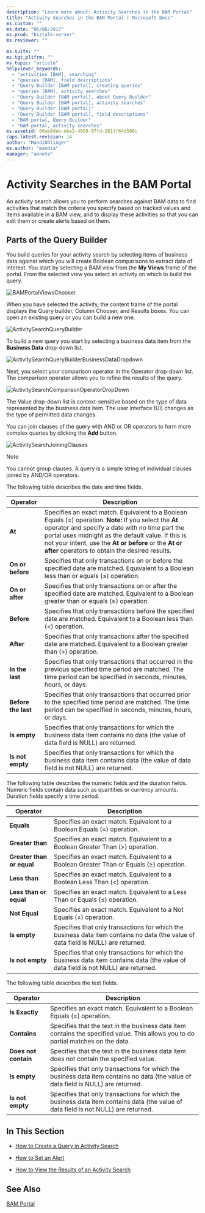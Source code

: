 ```yaml
---
description: "Learn more about: Activity Searches in the BAM Portal"
title: "Activity Searches in the BAM Portal | Microsoft Docs"
ms.custom: ""
ms.date: "06/08/2017"
ms.prod: "biztalk-server"
ms.reviewer: ""

ms.suite: ""
ms.tgt_pltfrm: ""
ms.topic: "article"
helpviewer_keywords: 
  - "activities [BAM], searching"
  - "queries [BAM], field descriptions"
  - "Query Builder [BAM portal], creating queries"
  - "queries [BAM], activity searches"
  - "Query Builder [BAM portal], about Query Builder"
  - "Query Builder [BAM portal], activity searches"
  - "Query Builder [BAM portal]"
  - "Query Builder [BAM portal], field descriptions"
  - "BAM portal, Query Builder"
  - "BAM portal, activity searches"
ms.assetid: 60ab8deb-ebe2-4959-97fd-261ff64d500c
caps.latest.revision: 14
author: "MandiOhlinger"
ms.author: "mandia"
manager: "anneta"
---
```

# Activity Searches in the BAM Portal
An activity search allows you to perform searches against BAM data to find activities that match the criteria you specify based on tracked values and items available in a BAM view, and to display these activities so that you can edit them or create alerts based on them.  
  
## Parts of the Query Builder  
 You build queries for your activity search by selecting items of business data against which you will create Boolean comparisons to extract data of interest. You start by selecting a BAM view from the **My Views** frame of the portal. From the selected view you select an activity on which to build the query.  
  
 ![](../core/media/bamportalviewschooser.gif "BAMPortalViewsChooser")  
  
 When you have selected the activity, the content frame of the portal displays the Query builder, Column Chooser, and Results boxes. You can open an existing query or you can build a new one.  
  
 ![](../core/media/activitysearchquerybuilder.gif "ActivitySearchQueryBuilder")  
  
 To build a new query you start by selecting a business data item from the **Business Data** drop-down list.  
  
 ![](../core/media/activitysearchquerybuilderbusinessdatadropdown.gif "ActivitySearchQueryBuilderBusinessDataDropdown")  
  
 Next, you select your comparison operator in the Operator drop-down list. The comparison operator allows you to refine the results of the query.  
  
 ![](../core/media/activitysearchcomparisonoperatordropdown.gif "ActivitySearchComparisonOperatorDropDown")  
  
 The Value drop-down list is context-sensitive based on the type of data represented by the business data item. The user interface (UI) changes as the type of permitted data changes.  
  
 You can join clauses of the query with AND or OR operators to form more complex queries by clicking the **Add** button.  
  
 ![](../core/media/activitysearchjoiningclauses.gif "ActivitySearchJoiningClauses")  
  
> [!NOTE]
>  You cannot group clauses. A query is a simple string of individual clauses joined by AND/OR operators.  
  
 The following table describes the date and time fields.  
  
|Operator|Description|  
|--------------|-----------------|  
|**At**|Specifies an exact match. Equivalent to a Boolean Equals (=) operation. **Note:**  If you select the **At** operator and specify a date with no time part the portal uses midnight as the default value. If this is not your intent, use the **At or before** or the **At or after** operators to obtain the desired results.|  
|**On or before**|Specifies that only transactions on or before the specified date are matched. Equivalent to a Boolean less than or equals (≤) operation.|  
|**On or after**|Specifies that only transactions on or after the specified date are matched. Equivalent to a Boolean greater than or equals (≥) operation.|  
|**Before**|Specifies that only transactions before the specified date are matched. Equivalent to a Boolean less than (<) operation.|  
|**After**|Specifies that only transactions after the specified date are matched. Equivalent to a Boolean greater than (>) operation.|  
|**In the last**|Specifies that only transactions that occurred in the previous specified time period are matched. The time period can be specified in seconds, minutes, hours, or days.|  
|**Before the last**|Specifies that only transactions that occurred prior to the specified time period are matched. The time period can be specified in seconds, minutes, hours, or days.|  
|**Is empty**|Specifies that only transactions for which the business data item contains no data (the value of data field is NULL) are returned.|  
|**Is not empty**|Specifies that only transactions for which the business data item contains data (the value of data field is not NULL) are returned.|  
  
 The following table describes the numeric fields and the duration fields. Numeric fields contain data such as quantities or currency amounts. Duration fields specify a time period.  
  
|Operator|Description|  
|--------------|-----------------|  
|**Equals**|Specifies an exact match. Equivalent to a Boolean Equals (=) operation.|  
|**Greater than**|Specifies an exact match. Equivalent to a Boolean Greater Than (>) operation.|  
|**Greater than or equal**|Specifies an exact match. Equivalent to a Boolean Greater Than or Equals (≥) operation.|  
|**Less than**|Specifies an exact match. Equivalent to a Boolean Less Than (<) operation.|  
|**Less than or equal**|Specifies an exact match. Equivalent to a Less Than or Equals (≤) operation.|  
|**Not Equal**|Specifies an exact match. Equivalent to a Not Equals (≠) operation.|  
|**Is empty**|Specifies that only transactions for which the business data item contains no data (the value of data field is NULL) are returned.|  
|**Is not empty**|Specifies that only transactions for which the business data item contains data (the value of data field is not NULL) are returned.|  
  
 The following table describes the text fields.  
  
|Operator|Description|  
|--------------|-----------------|  
|**Is Exactly**|Specifies an exact match. Equivalent to a Boolean Equals (=) operation.|  
|**Contains**|Specifies that the text in the business data item contains the specified value. This allows you to do partial matches on the data.|  
|**Does not contain**|Specifies that the text in the business data item does not contain the specified value.|  
|**Is empty**|Specifies that only transactions for which the business data item contains no data (the value of data field is NULL) are returned.|  
|**Is not empty**|Specifies that only transactions for which the business data item contains data (the value of data field is not NULL) are returned.|  
  
## In This Section  
  
-   [How to Create a Query in Activity Search](../core/how-to-create-a-query-in-activity-search.md)  
  
-   [How to Set an Alert](../core/how-to-set-an-alert.md)  
  
-   [How to View the Results of an Activity Search](../core/how-to-view-the-results-of-an-activity-search.md)  
  
## See Also  
 [BAM Portal](../core/bam-portal.md)
